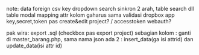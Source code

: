 note:
data foreign csv key dropdown search sinkron 2 arah, table search dll
table modal
mapping attr kolom gaharus sama
validasi dropbox app key,secret,token pas create&edit project? / accesstoken webauth?

pak wira:
export .sql (checkbox pas export project)
sebagian kolom : ganti di master_barang.php, sama nama json ada 2 : insert_data(ga isi attrid) dan update_data(isi attr id)